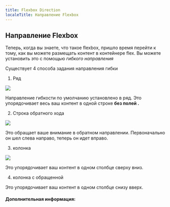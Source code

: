 ```yaml
---
title: Flexbox Direction
localeTitle: Направление Flexbox
---
```

## Направление Flexbox

Теперь, когда вы знаете, что такое flexbox, пришло время перейти к тому, как вы можете размещать контент в контейнере flex. Вы можете установить это с помощью _гибкого направления_

Существует 4 способа задания направления гибки

1.  Ряд

![](https://css-tricks.com/wp-content/uploads/2013/04/flex-direction2.svg)

Направление гибкости по умолчанию установлено в ряд. Это упорядочивает весь ваш контент в одной строке **без полей **.****

2.  Строка обратного хода

![](https://i-msdn.sec.s-msft.com/dynimg/IC681588.png)

Это обращает ваше внимание в обратном направлении. Первоначально он шел слева направо, теперь он идет вправо.

3.  колонка

![](https://i-msdn.sec.s-msft.com/dynimg/IC681589.png)

Это упорядочивает ваш контент в одном столбце сверху вниз.

4.  колонка с обращенной

Это упорядочивает ваш контент в одном столбце снизу вверх.

#### Дополнительная информация: